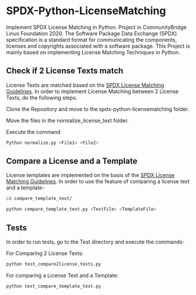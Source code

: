 # SPDX-Python-LicenseMatching
Implement SPDX License Matching in Python. Project in CommunityBridge Linux Foundation 2020. 
The Software Package Data Exchange (SPDX) specification is a standard format for communicating the components, licenses and copyrights associated with a software package. This Project is mainly based on implementing License Matching Techniques in Python. 

## Check if 2 License Texts match
License Texts are matched based on the [SPDX License Matching Guidelines](https://spdx.dev/license-list/matching-guidelines/). In order to implement License Matching between 2 License Texts, do the following steps.

Clone the Repository and move to the spdx-python-licensematching folder.

Move the files in the normalize_license_text folder.

Execute the command 
```bash
Python normalize.py <File1> <File2>
```
## Compare a License and a Template
License templates are implemented on the basis of the [SPDX License Matching Guidelines](https://spdx.dev/license-list/matching-guidelines/). In order to use the feature  of comparing a license text and a template-

```bash
cd compare_template_text/
```
```python
python compare_template_text.py <TextFile> <TemplateFile>
```

## Tests

In order to run tests, go to the Test directory and execute the commands-

For Comparing 2 License Texts:
```python
python test_compare2license_texts.py
```

For comparing a License Text and a Template:
```python 
python test_compare_template_text.py
```
